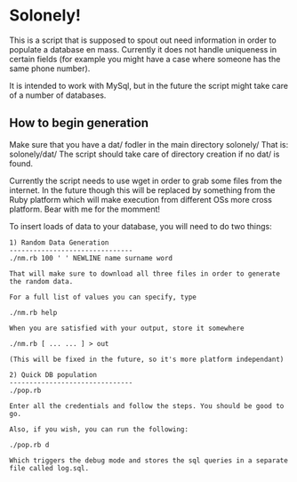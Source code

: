 Solonely!
===============================
This is a script that is supposed to spout out need information in order 
to populate a database en mass.
Currently it does not handle uniqueness in certain fields (for example you 
might have a case where someone has the same phone number).

It is intended to work with MySql, but in the future the script
might take care of a number of databases.

How to begin generation
-------------------------------
Make sure that you have a dat/ fodler in the main directory solonely/ 
That is: solonely/dat/
The script should take care of directory creation if no dat/ is found.

Currently the script needs to use wget in order to grab some files from
the internet. In the future though this will be replaced by something
from the Ruby platform which will make execution from different OSs
more cross platform. Bear with me for the momment!

To insert loads of data to your database, you will need to do two
things:

	1) Random Data Generation
	-------------------------------
	./nm.rb 100 ' ' NEWLINE name surname word
	
	That will make sure to download all three files in order to generate
	the random data.
	
	For a full list of values you can specify, type
	
	./nm.rb help
	
	When you are satisfied with your output, store it somewhere
	
	./nm.rb [ ... ... ] > out
	
	(This will be fixed in the future, so it's more platform independant)
	
	2) Quick DB population
	-------------------------------
	./pop.rb
	
	Enter all the credentials and follow the steps. You should be good to go.
	
	Also, if you wish, you can run the following:
	
	./pop.rb d
	
	Which triggers the debug mode and stores the sql queries in a separate
	file called log.sql.
	
